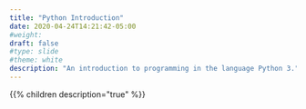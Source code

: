 ```yaml
---
title: "Python Introduction"
date: 2020-04-24T14:21:42-05:00
#weight: 
draft: false
#type: slide
#theme: white
description: "An introduction to programming in the language Python 3."
---
```


{{% children description="true" %}}

